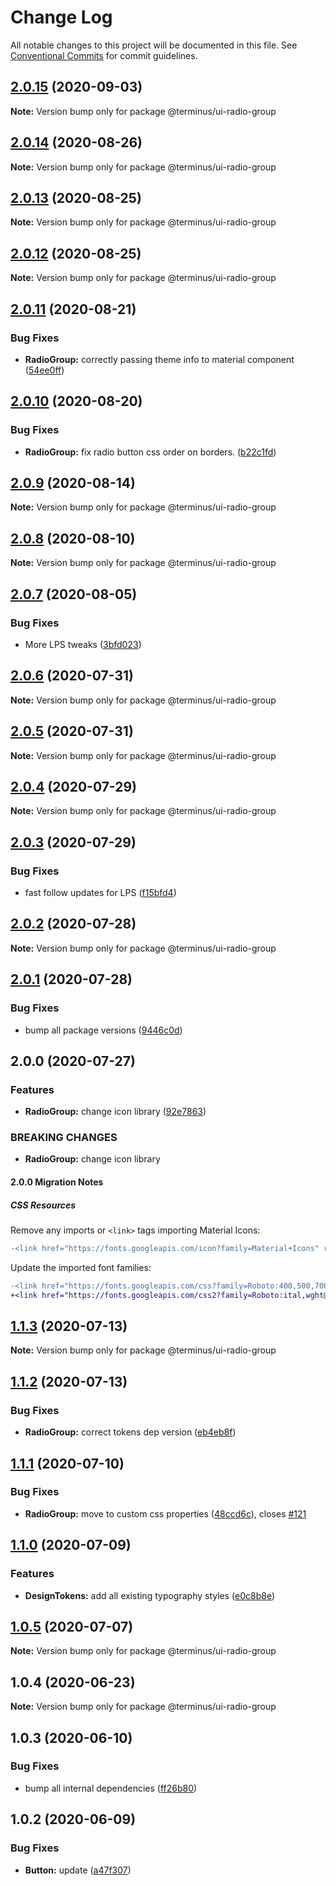 # Change Log

All notable changes to this project will be documented in this file.
See [Conventional Commits](https://conventionalcommits.org) for commit guidelines.

## [2.0.15](https://github.com/GetTerminus/terminus-oss/compare/@terminus/ui-radio-group@2.0.14...@terminus/ui-radio-group@2.0.15) (2020-09-03)

**Note:** Version bump only for package @terminus/ui-radio-group

## [2.0.14](https://github.com/GetTerminus/terminus-oss/compare/@terminus/ui-radio-group@2.0.13...@terminus/ui-radio-group@2.0.14) (2020-08-26)

**Note:** Version bump only for package @terminus/ui-radio-group

## [2.0.13](https://github.com/GetTerminus/terminus-oss/compare/@terminus/ui-radio-group@2.0.12...@terminus/ui-radio-group@2.0.13) (2020-08-25)

**Note:** Version bump only for package @terminus/ui-radio-group

## [2.0.12](https://github.com/GetTerminus/terminus-oss/compare/@terminus/ui-radio-group@2.0.11...@terminus/ui-radio-group@2.0.12) (2020-08-25)

**Note:** Version bump only for package @terminus/ui-radio-group

## [2.0.11](https://github.com/GetTerminus/terminus-oss/compare/@terminus/ui-radio-group@2.0.10...@terminus/ui-radio-group@2.0.11) (2020-08-21)

### Bug Fixes

* **RadioGroup:** correctly passing theme info to material component ([54ee0ff](https://github.com/GetTerminus/terminus-oss/commit/54ee0ffd2d7d8f55848bf9221d70776999992f58))

## [2.0.10](https://github.com/GetTerminus/terminus-oss/compare/@terminus/ui-radio-group@2.0.9...@terminus/ui-radio-group@2.0.10) (2020-08-20)

### Bug Fixes

* **RadioGroup:** fix radio button css order on borders. ([b22c1fd](https://github.com/GetTerminus/terminus-oss/commit/b22c1fdbfbe60ef58ef4cebc55752b31549986dd))

## [2.0.9](https://github.com/GetTerminus/terminus-oss/compare/@terminus/ui-radio-group@2.0.8...@terminus/ui-radio-group@2.0.9) (2020-08-14)

**Note:** Version bump only for package @terminus/ui-radio-group

## [2.0.8](https://github.com/GetTerminus/terminus-oss/compare/@terminus/ui-radio-group@2.0.7...@terminus/ui-radio-group@2.0.8) (2020-08-10)

**Note:** Version bump only for package @terminus/ui-radio-group

## [2.0.7](https://github.com/GetTerminus/terminus-oss/compare/@terminus/ui-radio-group@2.0.6...@terminus/ui-radio-group@2.0.7) (2020-08-05)

### Bug Fixes

* More LPS tweaks ([3bfd023](https://github.com/GetTerminus/terminus-oss/commit/3bfd023788f06b3bd609493d3308f902c11f0dcd))

## [2.0.6](https://github.com/GetTerminus/terminus-oss/compare/@terminus/ui-radio-group@2.0.5...@terminus/ui-radio-group@2.0.6) (2020-07-31)

**Note:** Version bump only for package @terminus/ui-radio-group

## [2.0.5](https://github.com/GetTerminus/terminus-oss/compare/@terminus/ui-radio-group@2.0.4...@terminus/ui-radio-group@2.0.5) (2020-07-31)

**Note:** Version bump only for package @terminus/ui-radio-group

## [2.0.4](https://github.com/GetTerminus/terminus-oss/compare/@terminus/ui-radio-group@2.0.3...@terminus/ui-radio-group@2.0.4) (2020-07-29)

**Note:** Version bump only for package @terminus/ui-radio-group

## [2.0.3](https://github.com/GetTerminus/terminus-oss/compare/@terminus/ui-radio-group@2.0.2...@terminus/ui-radio-group@2.0.3) (2020-07-29)

### Bug Fixes

* fast follow updates for LPS ([f15bfd4](https://github.com/GetTerminus/terminus-oss/commit/f15bfd4fa088da2fea76e9964c664bad8844e740))

## [2.0.2](https://github.com/GetTerminus/terminus-oss/compare/@terminus/ui-radio-group@2.0.1...@terminus/ui-radio-group@2.0.2) (2020-07-28)

**Note:** Version bump only for package @terminus/ui-radio-group

## [2.0.1](https://github.com/GetTerminus/terminus-oss/compare/@terminus/ui-radio-group@2.0.0...@terminus/ui-radio-group@2.0.1) (2020-07-28)

### Bug Fixes

* bump all package versions ([9446c0d](https://github.com/GetTerminus/terminus-oss/commit/9446c0d5cde3bd693cfba7cabbfd2db443a47b00))

## 2.0.0 (2020-07-27)

### Features

* **RadioGroup:** change icon library ([92e7863](https://github.com/GetTerminus/terminus-oss/commit/92e78639a84011cf6ee7182a4ff4dfa1a4b101d7))

### BREAKING CHANGES

* **RadioGroup:** change icon library

#### 2.0.0 Migration Notes

##### CSS Resources

Remove any imports or `<link>` tags importing Material Icons:

```diff
-<link href="https://fonts.googleapis.com/icon?family=Material+Icons" rel="stylesheet">
```

Update the imported font families:

```diff
-<link href="https://fonts.googleapis.com/css?family=Roboto:400,500,700" rel="stylesheet">
+<link href="https://fonts.googleapis.com/css2?family=Roboto:ital,wght@0,400;0,500;0,700;1,400&display=swap" rel="stylesheet">
```

## [1.1.3](https://github.com/GetTerminus/terminus-oss/compare/@terminus/ui-radio-group@1.1.2...@terminus/ui-radio-group@1.1.3) (2020-07-13)

**Note:** Version bump only for package @terminus/ui-radio-group

## [1.1.2](https://github.com/GetTerminus/terminus-oss/compare/@terminus/ui-radio-group@1.1.1...@terminus/ui-radio-group@1.1.2) (2020-07-13)

### Bug Fixes

* **RadioGroup:** correct tokens dep version ([eb4eb8f](https://github.com/GetTerminus/terminus-oss/commit/eb4eb8fe06dc91dcf9bde4d20be54a3544f98df3))

## [1.1.1](https://github.com/GetTerminus/terminus-oss/compare/@terminus/ui-radio-group@1.1.0...@terminus/ui-radio-group@1.1.1) (2020-07-10)

### Bug Fixes

* **RadioGroup:** move to custom css properties ([48ccd6c](https://github.com/GetTerminus/terminus-oss/commit/48ccd6ca5cfaa94edf006226b2e74079efb28779)), closes [#121](https://github.com/GetTerminus/terminus-oss/issues/121)

## [1.1.0](https://github.com/GetTerminus/terminus-oss/compare/@terminus/ui-radio-group@1.0.5...@terminus/ui-radio-group@1.1.0) (2020-07-09)

### Features

* **DesignTokens:** add all existing typography styles ([e0c8b8e](https://github.com/GetTerminus/terminus-oss/commit/e0c8b8e9065ac584d6f1908981aaf29b5ae17118))

## [1.0.5](https://github.com/GetTerminus/terminus-oss/compare/@terminus/ui-radio-group@1.0.4...@terminus/ui-radio-group@1.0.5) (2020-07-07)

**Note:** Version bump only for package @terminus/ui-radio-group

## 1.0.4 (2020-06-23)

**Note:** Version bump only for package @terminus/ui-radio-group

## 1.0.3 (2020-06-10)

### Bug Fixes

* bump all internal dependencies ([ff26b80](https://github.com/GetTerminus/terminus-oss/commit/ff26b806bb599401f006996be5b567a378e68ef3))

## 1.0.2 (2020-06-09)

### Bug Fixes

* **Button:** update ([a47f307](https://github.com/GetTerminus/terminus-oss/commit/a47f30757b9216d6ee76788c117e76eacf5289e5))
